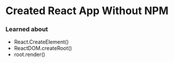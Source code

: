 # Created React App Without NPM

### Learned about

- React.CreateElement()
- ReactDOM.createRoot()
- root.render()

